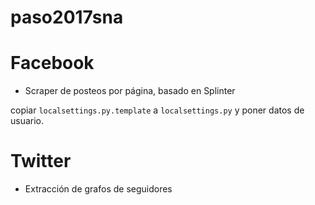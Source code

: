 # paso2017sna

# Facebook

- Scraper de posteos por página, basado en Splinter

copiar `localsettings.py.template` a `localsettings.py` y poner datos de usuario.

# Twitter

- Extracción de grafos de seguidores
